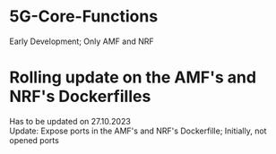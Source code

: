 # 5G-Core-Functions
Early Development; Only AMF and NRF


# Rolling update on the AMF's and NRF's Dockerfilles
Has to be updated on 27.10.2023 <br>
Update: Expose ports in the AMF's and NRF's Dockerfille; Initially, not opened ports
